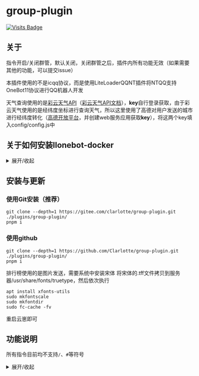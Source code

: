 # group-plugin
[![Visits Badge](https://badges.pufler.dev/visits/clarlotte/group-plugin)](https://gitee.com/clarlotte/group-plugin/)
## 关于

指令开启/关闭群管，默认关闭，关闭群管之后，插件内所有功能无效（如果需要其他的功能，可以提交issue）

本插件使用的不是icqq协议，而是使用LiteLoaderQQNT插件将NTQQ支持OneBot11协议进行QQ机器人开发

天气查询使用的是[彩云天气API](https://platform.caiyunapp.com/login)（[彩云天气API文档](https://docs.caiyunapp.com/docs/intro)），**key**自行登录获取，由于彩云天气使用的是经纬度坐标进行查询天气，所以这里使用了高德对用户发送的城市进行经纬度转化（[高德开放平台](https://lbs.amap.com/)，并创建web服务应用获取**key**），将这两个key填入config/config.js中<br>

## 关于如何安装llonebot-docker

<details><summary>展开/收起</summary>

1. 我这里使用的是[llonebot-docker](https://github.com/LLOneBot/llonebot-docker)中方案二LLWebuiApi登录，先下载llonebot-docker镜像
```
sudo docker run -d --name onebot-docker0 --add-host=host.docker.internal:host-gateway -e VNC_PASSWD=vncpasswd -p 3000:3000 -p 6099:6099 -p 3001:3001 -v ${PWD}/LiteLoader:/opt/QQ/resources/app/LiteLoader mlikiowa/llonebot-docker:latest 
```
其中vncpasswd换成你的VNC密码

然后浏览器访问`http://你的docker-ip:6099/api/panel/getQQLoginQRcode`扫码登录

登录之后访问`http://你的docker-ip:6099/plugin/LLOneBot/iframe.html`进行 llonebot 的配置

2. 扫码登陆后，在配置界面添加反向 WebSocket 监听地址

将`ws://host.docker.internal:2536/OneBotv11`添加到反向 WebSocket 监听地址中并保存

3. 安装TRSS-Yunzai

请根据网络情况选择使用 GitHub 或 Gitee 安装

```
git clone --depth 1 https://github.com/TimeRainStarSky/Yunzai
git clone --depth 1 https://gitee.com/TimeRainStarSky/Yunzai
cd Yunzai
npm i -g pnpm
pnpm i
```

4. 启动TRSS-Yunzai

```
node app
#后台启动
pm2 start node --name TRSS-Yunzai -- app
#查看日志
pm2 logs TRSS-Yunzai
#重启云崽服务
pm2 restart TRSS-Yunzai
```

</details>

## 安装与更新

### 使用Git安装（推荐）

```
git clone --depth=1 https://gitee.com/clarlotte/group-plugin.git ./plugins/group-plugin/
pnpm i
```
### 使用github

```
git clone --depth=1 https://github.com/Clarlotte/group-plugin.git ./plugins/group-plugin/
pnpm i
```

排行榜使用的是图片发送，需要系统中安装宋体
将宋体的.tff文件拷贝到服务器/usr/share/fonts/truetype，然后依次执行
```
apt install xfonts-utils
sudo mkfontscale
sudo mkfontdir
sudo fc-cache -fv
```
重启云崽即可

## 功能说明

所有指令目前均不支持`/`、`#`等符号<br>

<details><summary>展开/收起</summary>

1. 今日日报<br>
![今日日报](https://s2.loli.net/2024/03/12/ed5NiS9tI6VDavn.png)
2. 日报推送<br>
![日报推送](https://s2.loli.net/2024/03/12/mYvcIKzHklhtsV9.jpg)
3. 禁言解禁<br>
![禁言解禁](https://s2.loli.net/2024/03/12/oJsKZtadzDV7ALH.jpg)
4. 天气查询<br>
![天气查询](https://s2.loli.net/2024/03/12/Kbx1EkUT9pO75Pm.jpg)<br>
5.发言日榜（月榜）<br>
![发言日榜](https://s2.loli.net/2024/03/12/QVkUE3ejnNfmOGZ.jpg)<br>
6.待更新

</details>
